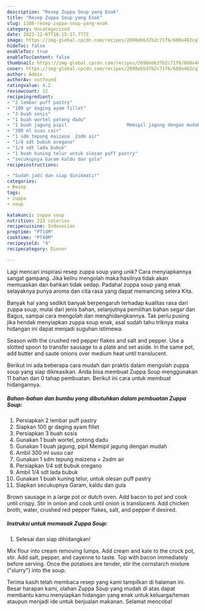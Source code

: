 ```yaml
---
description: "Resep Zuppa Soup yang Enak"
title: "Resep Zuppa Soup yang Enak"
slug: 1386-resep-zuppa-soup-yang-enak
category: Uncategorized
date: 2022-12-07T16:15:17.777Z
image: https://img-global.cpcdn.com/recipes/2698ebb37b2c71f6/680x482cq70/zuppa-soup-foto-resep-utama.jpg
hideToc: false
enableToc: true
enableTocContent: false
thumbnail: https://img-global.cpcdn.com/recipes/2698ebb37b2c71f6/680x482cq70/zuppa-soup-foto-resep-utama.jpg
cover: https://img-global.cpcdn.com/recipes/2698ebb37b2c71f6/680x482cq70/zuppa-soup-foto-resep-utama.jpg
author: Admin
authorAv: notfound
ratingvalue: 4.2
reviewcount: 12
recipeingredient:
- "2 lembar puff pastry"
- "100 gr daging ayam fillet"
- "3 buah sosis"
- "1 buah wortel potong dadu"
- "1 buah jagung pipil                      Memipil jagung dengan mudah"
- "300 ml susu cair"
- "1 sdm tepung maizena  2sdm air"
- "1/4 sdt bubuk oregano"
- "1/4 sdt lada bubuk"
- "1 buah kuning telur untuk olesan puff pastry"
- "secukupnya Garam kaldu dan gula"
recipeinstructions:

- "Sudah jadi dan siap dinikmati!"
categories:
- Resep
tags:
- zuppa
- soup

katakunci: zuppa soup 
nutrition: 223 calories
recipecuisine: Indonesian
preptime: "PT14M"
cooktime: "PT40M"
recipeyield: "4"
recipecategory: Dinner

---
```





Lagi mencari inspirasi resep zuppa soup yang unik? Cara menyiapkannya sangat gampang. Jika keliru mengolah maka hasilnya tidak akan memuaskan dan bahkan tidak sedap. Padahal zuppa soup yang enak selayaknya punya aroma dan cita rasa yang dapat memancing selera Kita.





Banyak hal yang sedikit banyak berpengaruh terhadap kualitas rasa dari zuppa soup, mulai dari jenis bahan, selanjutnya pemilihan bahan segar dan Bagus, sampai cara mengolah dan menghidangkannya. Tak perlu pusing jika hendak menyiapkan zuppa soup enak,      asal sudah tahu triknya maka hidangan ini dapat menjadi suguhan istimewa.














Season with the crushed red pepper flakes and salt and pepper. Use a slotted spoon to transfer sausage to a plate and set aside. In the same pot, add butter and saute onions over medium heat until translucent.






Berikut ini ada beberapa cara mudah dan praktis dalam mengolah zuppa soup yang siap dikreasikan. Anda bisa membuat Zuppa Soup menggunakan 11 bahan dan 0 tahap pembuatan. Berikut ini cara untuk membuat hidangannya.

<!--inarticleads1-->

##### Bahan-bahan dan bumbu yang dibutuhkan dalam pembuatan Zuppa Soup:

1. Persiapkan 2 lembar puff pastry
1. Siapkan 100 gr daging ayam fillet
1. Persiapkan 3 buah sosis
1. Gunakan 1 buah wortel, potong dadu
1. Gunakan 1 buah jagung, pipil                      Memipil jagung dengan mudah
1. Ambil 300 ml susu cair
1. Gunakan 1 sdm tepung maizena + 2sdm air
1. Persiapkan 1/4 sdt bubuk oregano
1. Ambil 1/4 sdt lada bubuk
1. Gunakan 1 buah kuning telur, untuk olesan puff pastry
1. Siapkan secukupnya Garam, kaldu dan gula


Brown sausage in a large pot or dutch oven. Add bacon to pot and cook until crispy. Stir in onion and cook until onion is translucent. Add chicken broth, water, crushed red pepper flakes, salt, and pepper if desired. 

<!--inarticleads2-->

##### Instruksi untuk memasak Zuppa Soup:


1. Selesai dan siap dihidangkan!

Mix flour into cream removing lumps. Add cream and kale to the crock pot, stir. Add salt, pepper, and cayenne to taste. Top with bacon immediately before serving. Once the potatoes are tender, stir the cornstarch mixture (&#34;slurry&#34;) into the soup. 

Terima kasih telah membaca resep yang kami tampilkan di halaman ini. Besar harapan kami, olahan Zuppa Soup yang mudah di atas dapat membantu kamu menyiapkan hidangan yang enak untuk keluarga/teman ataupun menjadi ide untuk berjualan makanan. Selamat mencoba!
